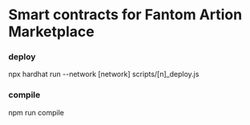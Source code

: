 # Smart contracts for Fantom Artion Marketplace

### deploy

npx hardhat run --network [network] scripts/[n]_deploy.js

### compile

npm run compile